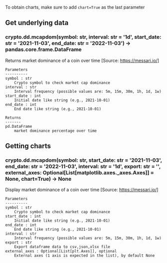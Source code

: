 To obtain charts, make sure to add `chart=True` as the last parameter

## Get underlying data 
### crypto.dd.mcapdom(symbol: str, interval: str = '1d', start_date: str = '2021-11-03', end_date: str = '2022-11-03') -> pandas.core.frame.DataFrame

Returns market dominance of a coin over time
    [Source: https://messari.io/]

    Parameters
    ----------
    symbol : str
        Crypto symbol to check market cap dominance
    interval : str
        Interval frequency (possible values are: 5m, 15m, 30m, 1h, 1d, 1w)
    start_date : int
        Initial date like string (e.g., 2021-10-01)
    end_date : int
        End date like string (e.g., 2021-10-01)

    Returns
    -------
    pd.DataFrame
        market dominance percentage over time

## Getting charts 
### crypto.dd.mcapdom(symbol: str, start_date: str = '2021-11-03', end_date: str = '2022-11-03', interval: str = '1d', export: str = '', external_axes: Optional[List[matplotlib.axes._axes.Axes]] = None, chart=True) -> None

Display market dominance of a coin over time
    [Source: https://messari.io/]

    Parameters
    ----------
    symbol : str
        Crypto symbol to check market cap dominance
    start_date : int
        Initial date like string (e.g., 2021-10-01)
    end_date : int
        End date like string (e.g., 2021-10-01)
    interval : str
        Interval frequency (possible values are: 5m, 15m, 30m, 1h, 1d, 1w)
    export : str
        Export dataframe data to csv,json,xlsx file
    external_axes : Optional[List[plt.Axes]], optional
        External axes (1 axis is expected in the list), by default None
